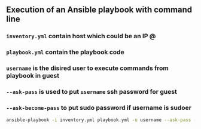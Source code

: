 ## Execution of an Ansible playbook with command line
### `inventory.yml` contain host which could be an IP @
### `playbook.yml` contain the playbook code
### `username` is the disired user to execute commands from playbook in guest
### `--ask-pass` is used to put `username` ssh password for guest
### `--ask-become-pass` to put sudo password if username is sudoer

```bash
ansible-playbook -i inventory.yml playbook.yml -u username --ask-pass --ask-become-pass
```
